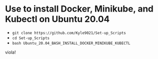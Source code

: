 # Use to install Docker, Minikube, and Kubectl on Ubuntu 20.04

* `git clone https://github.com/Kyle9021/Set-up_Scripts`
* `cd Set-up_Scripts`
* `bash Ubuntu_20.04_BASH_INSTALL_DOCKER_MINIKUBE_KUBECTL`

viola!
